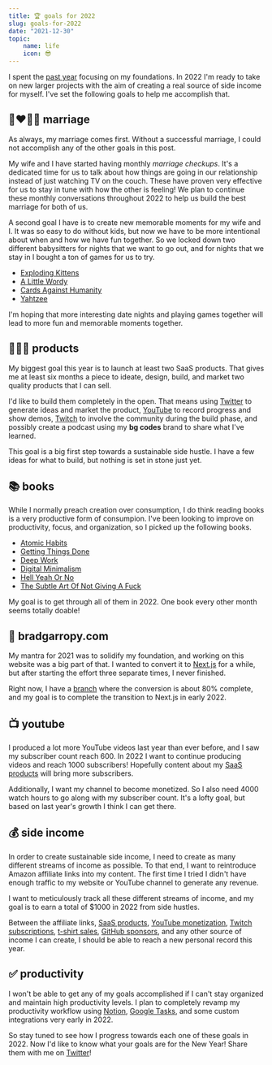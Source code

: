 ```yaml
---
title: 🏆 goals for 2022
slug: goals-for-2022
date: "2021-12-30"
topic:
    name: life
    icon: 😎
---
```


I spent the [past year][2021] focusing on my foundations. In 2022 I'm ready to take on new larger projects with the aim of creating a real source of side income for myself. I've set the following goals to help me accomplish that.

## 👩‍❤️‍💋‍👨 marriage

As always, my marriage comes first. Without a successful marriage, I could not accomplish any of the other goals in this post.

My wife and I have started having monthly _marriage checkups_. It's a dedicated time for us to talk about how things are going in our relationship instead of just watching TV on the couch. These have proven very effective for us to stay in tune with how the other is feeling! We plan to continue these monthly conversations throughout 2022 to help us build the best marriage for both of us.

A second goal I have is to create new memorable moments for my wife and I. It was so easy to do without kids, but now we have to be more intentional about when and how we have fun together. So we locked down two different babysitters for nights that we want to go out, and for nights that we stay in I bought a ton of games for us to try.

-   [Exploding Kittens][exploding-kittens]
-   [A Little Wordy][a-little-wordy]
-   [Cards Against Humanity][cards-against-humanity]
-   [Yahtzee][yahtzee]

I'm hoping that more interesting date nights and playing games together will lead to more fun and memorable moments together.

## 👨🏼‍💻 products

My biggest goal this year is to launch at least two SaaS products. That gives me at least six months a piece to ideate, design, build, and market two quality products that I can sell.

I'd like to build them completely in the open. That means using [Twitter][twitter] to generate ideas and market the product, [YouTube][youtube] to record progress and show demos, [Twitch][twitch] to involve the community during the build phase, and possibly create a podcast using my **bg codes** brand to share what I've learned.

This goal is a big first step towards a sustainable side hustle. I have a few ideas for what to build, but nothing is set in stone just yet.

## 📚 books

While I normally preach creation over consumption, I do think reading books is a very productive form of consumpion. I've been looking to improve on productivity, focus, and organization, so I picked up the following books.

-   [Atomic Habits][atomic-habits]
-   [Getting Things Done][getting-things-done]
-   [Deep Work][deep-work]
-   [Digital Minimalism][digital-minimalism]
-   [Hell Yeah Or No][hell-yeah-or-no]
-   [The Subtle Art Of Not Giving A Fuck][not-giving-a-fuck]

My goal is to get through all of them in 2022. One book every other month seems totally doable!

## 🏡 bradgarropy.com

My mantra for 2021 was to solidify my foundation, and working on this website was a big part of that. I wanted to convert it to [Next.js][next] for a while, but after starting the effort three separate times, I never finished.

Right now, I have a [branch][branch] where the conversion is about 80% complete, and my goal is to complete the transition to Next.js in early 2022.

## 📺 youtube

I produced a lot more YouTube videos last year than ever before, and I saw my subscriber count reach 600. In 2022 I want to continue producing videos and reach 1000 subscribers! Hopefully content about my [SaaS products][saas] will bring more subscribers.

Additionally, I want my channel to become monetized. So I also need 4000 watch hours to go along with my subscriber count. It's a lofty goal, but based on last year's growth I think I can get there.

## 💰 side income

In order to create sustainable side income, I need to create as many different streams of income as possible. To that end, I want to reintroduce Amazon affiliate links into my content. The first time I tried I didn't have enough traffic to my website or YouTube channel to generate any revenue.

I want to meticulously track all these different streams of income, and my goal is to earn a total of $1000 in 2022 from side hustles.

Between the affiliate links, [SaaS products][saas], [YouTube monetization][youtube], [Twitch subscriptions][twitch], [t-shirt sales][store], [GitHub sponsors][sponsors], and any other source of income I can create, I should be able to reach a new personal record this year.

## ✅ productivity

I won't be able to get any of my goals accomplished if I can't stay organized and maintain high productivity levels. I plan to completely revamp my productivity workflow using [Notion][notion], [Google Tasks][google-tasks], and some custom integrations very early in 2022.

So stay tuned to see how I progress towards each one of these goals in 2022. Now I'd like to know what your goals are for the New Year! Share them with me on [Twitter][twitter]!

[2021]: /blog/goals-for-2021
[twitter]: https://twitter.com/bradgarropy
[youtube]: https://youtube.com/bradgarropy
[twitch]: https://twitch.tv/bradgarropy
[atomic-habits]: https://www.amazon.com/Atomic-Habits-Proven-Build-Break/dp/0735211299?tag=bradgarropy00-20
[getting-things-done]: https://www.amazon.com/Getting-Things-Done-Stress-free-Productivity/dp/0349408947?tag=bradgarropy00-20
[deep-work]: https://www.amazon.com/Deep-Work-Focused-Success-Distracted/dp/1455586692?tag=bradgarropy00-20
[digital-minimalism]: https://www.amazon.com/Digital-Minimalism-Choosing-Focused-Noisy/dp/0525536515?tag=bradgarropy00-20
[hell-yeah-or-no]: https://sive.rs/n
[not-giving-a-fuck]: https://www.amazon.com/Subtle-Art-Not-Giving-Counterintuitive/dp/0062457713?tag=bradgarropy00-20
[next]: https://nextjs.org
[exploding-kittens]: https://www.amazon.com/Exploding-Kittens-LLC-EKG-ORG1-1-Card/dp/B010TQY7A8?tag=bradgarropy00-20
[a-little-wordy]: https://www.amazon.com/Little-Exploding-Kittens-Clever-Scramble/dp/B08Z785NKH?tag=bradgarropy00-20
[cards-against-humanity]: https://www.amazon.com/Cards-Against-Humanity-LLC-CAHUS/dp/B004S8F7QM?tag=bradgarropy00-20
[yahtzee]: https://www.amazon.com/Hasbro-Gaming-00950-Yahtzee/dp/B00TLEMRKM?tag=bradgarropy00-20
[notion]: https://www.notion.so
[google-tasks]: https://play.google.com/store/apps/details?id=com.google.android.apps.tasks&hl=en_US&gl=US
[branch]: https://github.com/bradgarropy/bradgarropy.com/tree/next
[saas]: #-products
[store]: https://bradgarropy.com/store
[sponsors]: https://bradgarropy.com/sponsor
